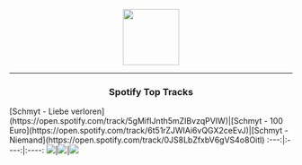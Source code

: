 <p align="center">
  <a href="https://www.tobiasmichael.de">
    <img src="https://www.tobiasmichael.de/assets/logo.png" width="100" height="100"/>
  </a>
</p>

---

<h3 align="center">Spotify Top Tracks</h3>
[Schmyt - Liebe verloren](https://open.spotify.com/track/5gMifIJnth5mZIBvzqPVIW)|[Schmyt - 100 Euro](https://open.spotify.com/track/6t51rZJWIAi6vQGX2ceEvJ)|[Schmyt - Niemand](https://open.spotify.com/track/0JS8LbZfxbV6gVS4o8Oitl)
:---:|:----:|:----:
<img src="https://i.scdn.co/image/ab67616d00001e0205f0b72e348e5fe0cfb307e5"/>|<img src="https://i.scdn.co/image/ab67616d00001e0216b618842af5f5695782b37e"/>|<img src="https://i.scdn.co/image/ab67616d00001e0216b618842af5f5695782b37e"/>